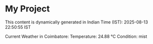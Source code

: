 # My Project

This content is dynamically generated in Indian Time (IST): 2025-08-13 22:50:55 IST


Current Weather in Coimbatore:
Temperature: 24.88 °C
Condition: mist
